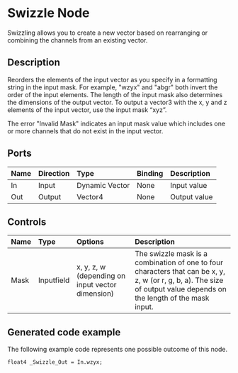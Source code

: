 # Swizzle Node

Swizzling allows you to create a new vector based on rearranging or combining the channels from an existing vector. 

## Description

Reorders the elements of the input vector as you specify in a formatting string in the input mask. For example, "wzyx" and "abgr" both invert the order of the input elements. The length of the input mask also determines the dimensions of the output vector. To output a vector3 with the x, y and z elements of the input vector, use the input mask “xyz”.

The error "Invalid Mask" indicates an input mask value which includes one or more channels that do not exist in the input vector.


## Ports

| Name        | Direction           | Type  | Binding | Description |
|:------------ |:-------------|:-----|:---|:---|
| In  | Input | Dynamic Vector | None | Input value |
| Out | Output  | Vector4 | None | Output value |

## Controls

| Name        | Type           | Options  | Description |
|:------------ |:-------------|:-----|:---|
| Mask     | Inputfield | x, y, z, w (depending on input vector dimension) | The swizzle mask is a combination of one to four characters that can be x, y, z, w (or r, g, b, a). The size of output value depends on the length of the mask input.|


## Generated code example

The following example code represents one possible outcome of this node.

```
float4 _Swizzle_Out = In.wzyx;
```

